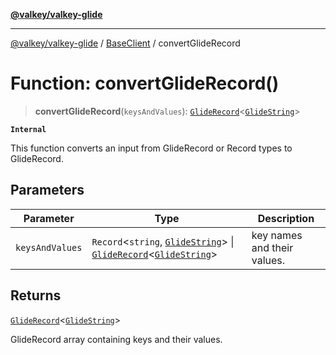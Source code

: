 [**@valkey/valkey-glide**](../../README.md)

***

[@valkey/valkey-glide](../../modules.md) / [BaseClient](../README.md) / convertGlideRecord

# Function: convertGlideRecord()

> **convertGlideRecord**(`keysAndValues`): [`GlideRecord`](../type-aliases/GlideRecord.md)\<[`GlideString`](../type-aliases/GlideString.md)\>

**`Internal`**

This function converts an input from GlideRecord or Record types to GlideRecord.

## Parameters

| Parameter | Type | Description |
| ------ | ------ | ------ |
| `keysAndValues` | `Record`\<`string`, [`GlideString`](../type-aliases/GlideString.md)\> \| [`GlideRecord`](../type-aliases/GlideRecord.md)\<[`GlideString`](../type-aliases/GlideString.md)\> | key names and their values. |

## Returns

[`GlideRecord`](../type-aliases/GlideRecord.md)\<[`GlideString`](../type-aliases/GlideString.md)\>

GlideRecord array containing keys and their values.
